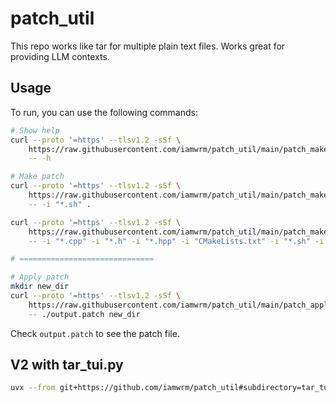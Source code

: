 # patch_util

This repo works like tar for multiple plain text files. Works great for providing LLM contexts.

## Usage

To run, you can use the following commands:

```bash
# Show help
curl --proto '=https' --tlsv1.2 -sSf \
    https://raw.githubusercontent.com/iamwrm/patch_util/main/patch_make.sh | bash -s  \
    -- -h 

# Make patch
curl --proto '=https' --tlsv1.2 -sSf \
    https://raw.githubusercontent.com/iamwrm/patch_util/main/patch_make.sh | bash -s  \
    -- -i "*.sh" .

curl --proto '=https' --tlsv1.2 -sSf \
    https://raw.githubusercontent.com/iamwrm/patch_util/main/patch_make.sh | bash -s  \
    -- -i "*.cpp" -i "*.h" -i "*.hpp" -i "CMakeLists.txt" -i "*.sh" -i "*.fbs" -e "build/" try_flatbuffers

# ==============================

# Apply patch
mkdir new_dir
curl --proto '=https' --tlsv1.2 -sSf \
    https://raw.githubusercontent.com/iamwrm/patch_util/main/patch_apply.sh | bash -s  \
    -- ./output.patch new_dir
```

Check `output.patch` to see the patch file.


## V2 with tar_tui.py

```bash
uvx --from git+https://github.com/iamwrm/patch_util#subdirectory=tar_tui_py tar_tui
```


